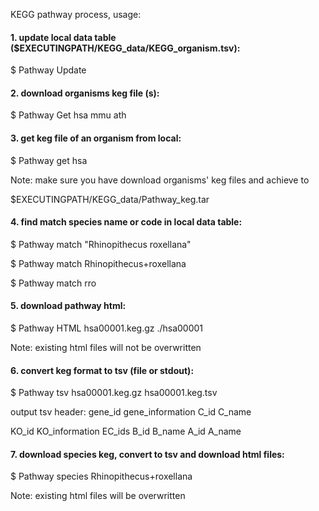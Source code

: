 KEGG pathway process, usage:

#### 1. update local data table  ($EXECUTINGPATH/KEGG_data/KEGG_organism.tsv):

$ Pathway  Update

#### 2. download organisms keg file (s):

$ Pathway  Get  hsa mmu ath

#### 3. get keg file of an organism from local:

$ Pathway  get  hsa

Note: make sure you have download organisms' keg files and achieve to

$EXECUTINGPATH/KEGG_data/Pathway_keg.tar

#### 4. find match species name or code in local data table:

$ Pathway  match  "Rhinopithecus roxellana"

$ Pathway  match  Rhinopithecus+roxellana

$ Pathway  match  rro

#### 5. download pathway html:

$ Pathway  HTML  hsa00001.keg.gz  ./hsa00001

Note: existing html files will not be overwritten

#### 6. convert keg format to tsv  (file or stdout):

$ Pathway  tsv  hsa00001.keg.gz  hsa00001.keg.tsv

output tsv header: gene_id gene_information C_id C_name

KO_id KO_information EC_ids B_id B_name A_id A_name

#### 7. download species keg, convert to tsv and download html files:

$ Pathway  species  Rhinopithecus+roxellana

Note: existing html files will be overwritten
